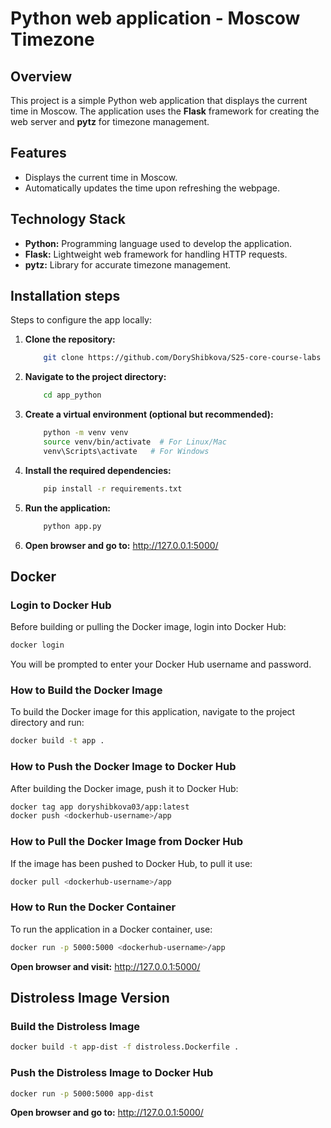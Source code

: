 # Python web application - Moscow Timezone

## Overview
This project is a simple Python web application that displays the current time in Moscow. The application uses the **Flask** framework for creating the web server and **pytz** for timezone management.

## Features
- Displays the current time in Moscow.
- Automatically updates the time upon refreshing the webpage.

## Technology Stack
- **Python:** Programming language used to develop the application.
- **Flask:** Lightweight web framework for handling HTTP requests.
- **pytz:** Library for accurate timezone management.

## Installation steps

Steps to configure the app locally:
1. **Clone the repository:**
   ```bash
       git clone https://github.com/DoryShibkova/S25-core-course-labs
   ```
2. **Navigate to the project directory:**
   ```bash
       cd app_python
   ```
3. **Create a virtual environment (optional but recommended):**
   ```bash
       python -m venv venv
       source venv/bin/activate  # For Linux/Mac
       venv\Scripts\activate   # For Windows
   ```
4. **Install the required dependencies:**
   ```bash
       pip install -r requirements.txt
   ```
5. **Run the application:**
   ```bash
       python app.py
   ```
6. **Open browser and go to:** http://127.0.0.1:5000/


## Docker

### Login to Docker Hub
Before building or pulling the Docker image, login into Docker Hub:
```bash
docker login
```
You will be prompted to enter your Docker Hub username and password.

### How to Build the Docker Image
To build the Docker image for this application, navigate to the project directory and run:
```bash
docker build -t app .
```

### How to Push the Docker Image to Docker Hub
After building the Docker image, push it to Docker Hub:
```bash
docker tag app doryshibkova03/app:latest
docker push <dockerhub-username>/app
```

### How to Pull the Docker Image from Docker Hub
If the image has been pushed to Docker Hub, to pull it use:
```bash
docker pull <dockerhub-username>/app
```

### How to Run the Docker Container
To run the application in a Docker container, use:
```bash
docker run -p 5000:5000 <dockerhub-username>/app
```
**Open browser and visit:** http://127.0.0.1:5000/

## Distroless Image Version

### Build the Distroless Image
```bash
docker build -t app-dist -f distroless.Dockerfile .
```

### Push the Distroless Image to Docker Hub
```bash
docker run -p 5000:5000 app-dist
```
**Open browser and go to:** http://127.0.0.1:5000/
